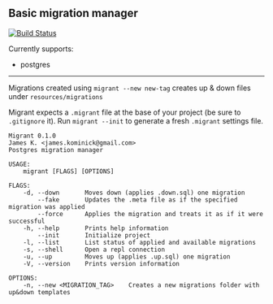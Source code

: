 ## Basic migration manager

[![Build Status](https://travis-ci.org/jaemk/migrant.svg?branch=master)](https://travis-ci.org/jaemk/migrant)

Currently supports:
 - postgres

----
Migrations created using `migrant --new new-tag` creates up & down files under `resources/migrations`

Migrant expects a `.migrant` file at the base of your project (be sure to `.gitignore` it). Run `migrant --init` to generate a fresh `.migrant` settings file.


    Migrant 0.1.0
    James K. <james.kominick@gmail.com>
    Postgres migration manager

    USAGE:
        migrant [FLAGS] [OPTIONS]

    FLAGS:
        -d, --down       Moves down (applies .down.sql) one migration
            --fake       Updates the .meta file as if the specified migration was applied
            --force      Applies the migration and treats it as if it were successful
        -h, --help       Prints help information
            --init       Initialize project
        -l, --list       List status of applied and available migrations
        -s, --shell      Open a repl connection
        -u, --up         Moves up (applies .up.sql) one migration
        -V, --version    Prints version information

    OPTIONS:
        -n, --new <MIGRATION_TAG>    Creates a new migrations folder with up&down templates

